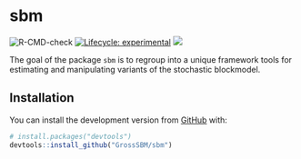 
<!-- README.md is generated from README.Rmd. Please edit that file -->

# sbm

<!-- badges: start -->

![R-CMD-check](https://github.com/GrossSBM/sbm/workflows/R-CMD-check/badge.svg?branch=master)
[![Lifecycle:
experimental](https://img.shields.io/badge/lifecycle-experimental-orange.svg)](https://www.tidyverse.org/lifecycle/#experimental)
[![](https://img.shields.io/github/last-commit/grossSBM/sbm.svg)](https://github.com/GrossSBM/sbm/commits/master)
<!-- badges: end -->

The goal of the package `sbm` is to regroup into a unique framework
tools for estimating and manipulating variants of the stochastic
blockmodel.

## Installation

You can install the development version from
[GitHub](https://github.com/) with:

``` r
# install.packages("devtools")
devtools::install_github("GrossSBM/sbm")
```
